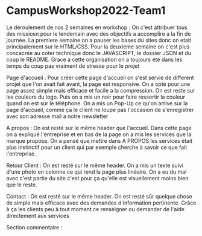 # CampusWorkshop2022-Team1

Le déroulement de nos 2 semaines en workshop : On c'est attribuer tous des missiosn pour le lendemain avec des objectifs a accomplire a la fin de journée. La premiere semaine on a pauser les bases du sites donc on etait principalement sur le HTML/CSS. Pour la deuxieme semaine on c'est plus concacrée au coter technique donc le JAVASCRIPT, le dossier JSON et du coup le README. Grace a cette organisation on a toujours été dans les temps du coup pas vraiment de stresse pour le projet 








Page d'accueil : Pour créer cette page d'accueil on s'est servie de different projet que l'on avait fait avant, la page est responsive. On a opté pour une page assez simple mais efficace et facile a la compression. On est reste sur les couleurs du logo. Puis on a mis un noir pour faire ressortir la couleur quand on est sur le téléphone. On a mis un Pop-Up ce qu'on arrive sur la page d'accueil, comme ça le client ne loupe pas l'occasion de s'enregistrer avec son adresse mail a notre newsletter


À propos : On est resté sur le même header que l'accueil. Dans cette page on a expliqué l'entreprise et en bas de la page on a mis les services que la marque propose. On a pensé que mettre dans A PROPOS les services était plus instinctif pour un client qui par exemple cherche à savoir ce que fait l'entreprise.


Retour Client : On est resté sur le même header. On a mis un texte suivi d'une photo en colonne ce qui rend la page plus linéaire. On a eu du mal avec c'est partie du site c'est pour ça qu'elle est visuellement moins bien que le reste.


Contact : On est resté sur le même header. On est resté sûr quelque chose de simple mais efficace avec des demandes d'information pertinente. Grâce à ça les clients peu à tout moment ce renseigner ou demander de l'aide directement aux services 


Section commentaire : 
